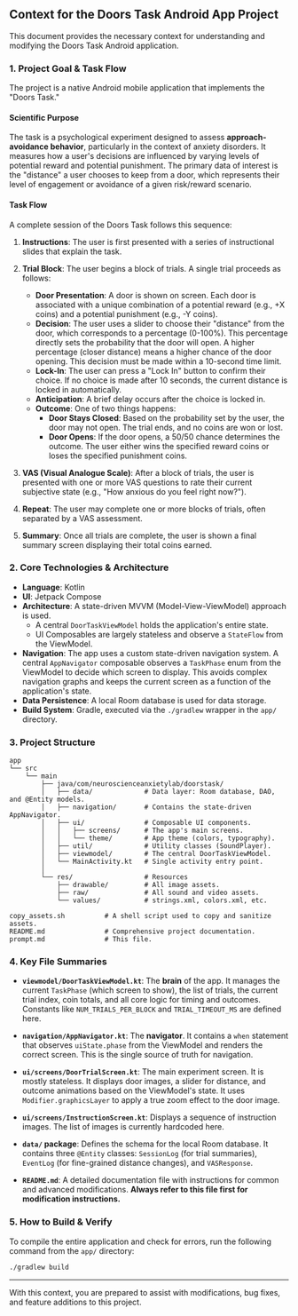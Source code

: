 ## Context for the Doors Task Android App Project

This document provides the necessary context for understanding and modifying the Doors Task Android application.

### 1. Project Goal & Task Flow

The project is a native Android mobile application that implements the "Doors Task." 

#### Scientific Purpose
The task is a psychological experiment designed to assess **approach-avoidance behavior**, particularly in the context of anxiety disorders. It measures how a user's decisions are influenced by varying levels of potential reward and potential punishment. The primary data of interest is the "distance" a user chooses to keep from a door, which represents their level of engagement or avoidance of a given risk/reward scenario.

#### Task Flow
A complete session of the Doors Task follows this sequence:

1.  **Instructions**: The user is first presented with a series of instructional slides that explain the task.

2.  **Trial Block**: The user begins a block of trials. A single trial proceeds as follows:
    -   **Door Presentation**: A door is shown on screen. Each door is associated with a unique combination of a potential reward (e.g., +X coins) and a potential punishment (e.g., -Y coins).
    -   **Decision**: The user uses a slider to choose their "distance" from the door, which corresponds to a percentage (0-100%). This percentage directly sets the probability that the door will open. A higher percentage (closer distance) means a higher chance of the door opening. This decision must be made within a 10-second time limit.
    -   **Lock-In**: The user can press a "Lock In" button to confirm their choice. If no choice is made after 10 seconds, the current distance is locked in automatically.
    -   **Anticipation**: A brief delay occurs after the choice is locked in.
    -   **Outcome**: One of two things happens:
        -   **Door Stays Closed**: Based on the probability set by the user, the door may not open. The trial ends, and no coins are won or lost.
        -   **Door Opens**: If the door opens, a 50/50 chance determines the outcome. The user either wins the specified reward coins or loses the specified punishment coins.

3.  **VAS (Visual Analogue Scale)**: After a block of trials, the user is presented with one or more VAS questions to rate their current subjective state (e.g., "How anxious do you feel right now?").

4.  **Repeat**: The user may complete one or more blocks of trials, often separated by a VAS assessment.

5.  **Summary**: Once all trials are complete, the user is shown a final summary screen displaying their total coins earned.

### 2. Core Technologies & Architecture

-   **Language**: Kotlin
-   **UI**: Jetpack Compose
-   **Architecture**: A state-driven MVVM (Model-View-ViewModel) approach is used.
    -   A central `DoorTaskViewModel` holds the application's entire state.
    -   UI Composables are largely stateless and observe a `StateFlow` from the ViewModel.
-   **Navigation**: The app uses a custom state-driven navigation system. A central `AppNavigator` composable observes a `TaskPhase` enum from the ViewModel to decide which screen to display. This avoids complex navigation graphs and keeps the current screen as a function of the application's state.
-   **Data Persistence**: A local Room database is used for data storage.
-   **Build System**: Gradle, executed via the `./gradlew` wrapper in the `app/` directory.

### 3. Project Structure

```
app
└── src
    └── main
        ├── java/com/neuroscienceanxietylab/doorstask/
        │   ├── data/             # Data layer: Room database, DAO, and @Entity models.
        │   ├── navigation/       # Contains the state-driven AppNavigator.
        │   ├── ui/               # Composable UI components.
        │   │   ├── screens/      # The app's main screens.
        │   │   └── theme/        # App theme (colors, typography).
        │   ├── util/             # Utility classes (SoundPlayer).
        │   ├── viewmodel/        # The central DoorTaskViewModel.
        │   └── MainActivity.kt   # Single activity entry point.
        │
        └── res/                  # Resources
            ├── drawable/         # All image assets.
            ├── raw/              # All sound and video assets.
            └── values/           # strings.xml, colors.xml, etc.

copy_assets.sh          # A shell script used to copy and sanitize assets.
README.md               # Comprehensive project documentation.
prompt.md               # This file.
```

### 4. Key File Summaries

-   **`viewmodel/DoorTaskViewModel.kt`**: The **brain** of the app. It manages the current `TaskPhase` (which screen to show), the list of trials, the current trial index, coin totals, and all core logic for timing and outcomes. Constants like `NUM_TRIALS_PER_BLOCK` and `TRIAL_TIMEOUT_MS` are defined here.

-   **`navigation/AppNavigator.kt`**: The **navigator**. It contains a `when` statement that observes `uiState.phase` from the ViewModel and renders the correct screen. This is the single source of truth for navigation.

-   **`ui/screens/DoorTrialScreen.kt`**: The main experiment screen. It is mostly stateless. It displays door images, a slider for distance, and outcome animations based on the ViewModel's state. It uses `Modifier.graphicsLayer` to apply a true zoom effect to the door image.

-   **`ui/screens/InstructionScreen.kt`**: Displays a sequence of instruction images. The list of images is currently hardcoded here.

-   **`data/` package**: Defines the schema for the local Room database. It contains three `@Entity` classes: `SessionLog` (for trial summaries), `EventLog` (for fine-grained distance changes), and `VASResponse`.

-   **`README.md`**: A detailed documentation file with instructions for common and advanced modifications. **Always refer to this file first for modification instructions.**

### 5. How to Build & Verify

To compile the entire application and check for errors, run the following command from the `app/` directory:

```bash
./gradlew build
```

---

With this context, you are prepared to assist with modifications, bug fixes, and feature additions to this project.

